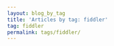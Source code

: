 ```yaml
---
layout: blog_by_tag
title: 'Articles by tag: fiddler'
tag: fiddler
permalink: tags/fiddler/
---
```


